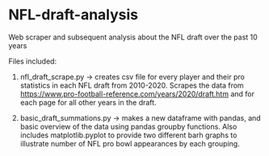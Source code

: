 # NFL-draft-analysis
Web scraper and subsequent analysis about the NFL draft over the past 10 years

Files included:
1) nfl_draft_scrape.py -> creates csv file for every player and their pro statistics in each NFL draft from 2010-2020.  Scrapes the data from https://www.pro-football-reference.com/years/2020/draft.htm and for each page for all other years in the draft. 

2) basic_draft_summations.py -> makes a new dataframe with pandas, and basic overview of the data using pandas groupby functions.  Also includes matplotlib.pyplot to provide two different barh graphs to illustrate number of NFL pro bowl appearances by each grouping.

